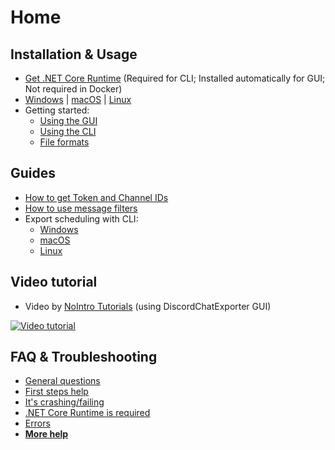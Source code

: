 # Home

## Installation & Usage

- [Get .NET Core Runtime](https://github.com/nulldg/DiscordChatExporterPlus/blob/master/.docs/Dotnet.md) (Required for CLI; Installed automatically for GUI; Not required in Docker)
- [Windows](https://github.com/nulldg/DiscordChatExporterPlus/blob/master/.docs/Getting-started.md#gui-or-cli) | [macOS](https://github.com/nulldg/DiscordChatExporterPlus/blob/master/.docs/MacOS.md) | [Linux](https://github.com/nulldg/DiscordChatExporterPlus/blob/master/.docs/Docker.md)
- Getting started:
  - [Using the GUI](https://github.com/nulldg/DiscordChatExporterPlus/blob/master/.docs/Getting-started.md#using-the-gui)
  - [Using the CLI](https://github.com/nulldg/DiscordChatExporterPlus/blob/master/.docs/Getting-started.md#using-the-cli)
  - [File formats](https://github.com/nulldg/DiscordChatExporterPlus/blob/master/.docs/Getting-started.md#file-formats)

## Guides

- [How to get Token and Channel IDs](https://github.com/nulldg/DiscordChatExporterPlus/blob/master/.docs/Token-and-IDs.md)
- [How to use message filters](https://github.com/nulldg/DiscordChatExporterPlus/blob/master/.docs/Message-filters.md)
- Export scheduling with CLI:
  - [Windows](https://github.com/nulldg/DiscordChatExporterPlus/blob/master/.docs/Scheduling-Windows.md)
  - [macOS](https://github.com/nulldg/DiscordChatExporterPlus/blob/master/.docs/Scheduling-MacOS.md)
  - [Linux](https://github.com/nulldg/DiscordChatExporterPlus/blob/master/.docs/Scheduling-Linux.md)

## Video tutorial

- Video by [NoIntro Tutorials](https://youtube.com/channel/UCFezKSxdNKJe77-hYiuXu3Q) (using DiscordChatExporter GUI)

[![Video tutorial](https://i.ytimg.com/vi/jjtu0VQXV7I/hqdefault.jpg)](https://youtube.com/watch?v=jjtu0VQXV7I)

## FAQ & Troubleshooting

- [General questions](https://github.com/nulldg/DiscordChatExporterPlus/blob/master/.docs/Troubleshooting.md#general)
- [First steps help](https://github.com/nulldg/DiscordChatExporterPlus/blob/master/.docs/Troubleshooting.md#first-steps)
- [It's crashing/failing](https://github.com/nulldg/DiscordChatExporterPlus/blob/master/.docs/Troubleshooting.md#DCE-is-crashingfailing)
- [.NET Core Runtime is required](https://github.com/nulldg/DiscordChatExporterPlus/blob/master/.docs/Troubleshooting.md#net-core-runtime-is-required)
- [Errors](https://github.com/nulldg/DiscordChatExporterPlus/blob/master/.docs/Troubleshooting.md#errors)
- [**More help**](https://github.com/nulldg/DiscordChatExporterPlus/blob/master/.docs/Troubleshooting.md)
